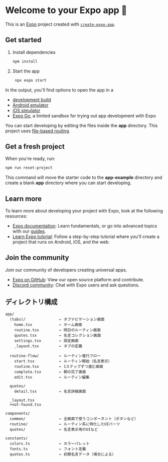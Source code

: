 # Welcome to your Expo app 👋

This is an [Expo](https://expo.dev) project created with [`create-expo-app`](https://www.npmjs.com/package/create-expo-app).

## Get started

1. Install dependencies

   ```bash
   npm install
   ```

2. Start the app

   ```bash
    npx expo start
   ```

In the output, you'll find options to open the app in a

- [development build](https://docs.expo.dev/develop/development-builds/introduction/)
- [Android emulator](https://docs.expo.dev/workflow/android-studio-emulator/)
- [iOS simulator](https://docs.expo.dev/workflow/ios-simulator/)
- [Expo Go](https://expo.dev/go), a limited sandbox for trying out app development with Expo

You can start developing by editing the files inside the **app** directory. This project uses [file-based routing](https://docs.expo.dev/router/introduction).

## Get a fresh project

When you're ready, run:

```bash
npm run reset-project
```

This command will move the starter code to the **app-example** directory and create a blank **app** directory where you can start developing.

## Learn more

To learn more about developing your project with Expo, look at the following resources:

- [Expo documentation](https://docs.expo.dev/): Learn fundamentals, or go into advanced topics with our [guides](https://docs.expo.dev/guides).
- [Learn Expo tutorial](https://docs.expo.dev/tutorial/introduction/): Follow a step-by-step tutorial where you'll create a project that runs on Android, iOS, and the web.

## Join the community

Join our community of developers creating universal apps.

- [Expo on GitHub](https://github.com/expo/expo): View our open source platform and contribute.
- [Discord community](https://chat.expo.dev): Chat with Expo users and ask questions.

## ディレクトリ構成

```
app/
  (tabs)/               ← タブナビゲーション画面
    home.tsx            ← ホーム画面
    routine.tsx         ← 明日のルーティン画面
    quotes.tsx          ← 名言コレクション画面
    settings.tsx        ← 設定画面
    _layout.tsx         ← タブの定義

  routine-flow/         ← ルーティン進行フロー
    start.tsx           ← ルーティン開始（名言表示）
    routine.tsx         ← 1ステップずつ進む画面
    complete.tsx        ← 朝の完了画面
    edit.tsx            ← ルーティン編集

  quotes/
    detail.tsx          ← 名言詳細画面

  _layout.tsx
  +not-found.tsx

components/
  common/               ← 全画面で使うコンポーネント（ボタンなど）
  routine/              ← ルーティン系に特化したUIパーツ
  quotes/               ← 名言表示用のUIなど

constants/
  colors.ts             ← カラーパレット
  fonts.ts              ← フォント定義
  quotes.ts             ← 初期名言データ（場合による）
```
